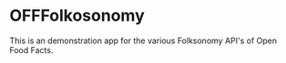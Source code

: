 #  OFFFolkosonomy

This is an demonstration app for the various Folksonomy API's of Open Food Facts.
